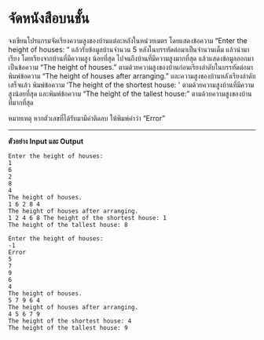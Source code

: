 # จัดหนังสือบนชั้น

จงเขียนโปรแกรมจัดเรียงความสูงของบ้านแต่ละหลังในหน่วยเมตร โดยแสดงข้อความ “Enter the height of houses: “ แล้วรับข้อมูลบ้านจำนวน 5 หลังในบรรทัดต่อมาเป็นจำนวนเต็ม แล้วนำมาเรียง โดยเรียงจากบ้านที่มีความสูง น้อยที่สุด ไปจนถึงบ้านที่มีความสูงมากที่สุด แล้วแสดงข้อมูลออกมาเป็นข้อความ “The height of houses.” ตามด้วยความสูงของบ้านก่อนเรียงลำดับในบรรทัดต่อมา พิมพ์ข้อความ “The height of houses after arranging.” และความสูงของบ้านหลังเรียงลำดับเสร็จแล้ว พิมพ์ข้อความ ‘The height of the shortest house: '
ตามด้วยความสูงบ้านที่มีความสูงน้อยที่สุด และพิมพ์ข้อความ “The height of the tallest house:” ตามด้วยความสูงของบ้านที่มากที่สุด 

หมายเหตุ หากตัวเลขที่ได้รับมามีค่าติดลบ ให้พิมพ์คำว่า “Error”

---

**ตัวอย่าง** **Input และ Output**

```
Enter the height of houses: 
1 
6 
2 
8 
4 
The height of houses. 
1 6 2 8 4 
The height of houses after arranging. 
1 2 4 6 8 The height of the shortest house: 1 
The height of the tallest house: 8
```

```
Enter the height of houses: 
-1 
Error 
5 
7 
9 
6 
4 
The height of houses. 
5 7 9 6 4 
The height of houses after arranging. 
4 5 6 7 9 
The height of the shortest house: 4 
The height of the tallest house: 9 
```
